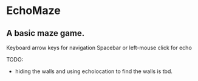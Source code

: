 # EchoMaze

## A basic maze game.
Keyboard arrow keys for navigation
Spacebar or left-mouse click for echo

TODO: 
* hiding the walls and using echolocation to find the walls is tbd. 



